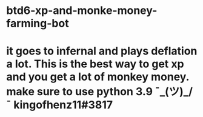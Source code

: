 # btd6-xp-and-monke-money-farming-bot
# it goes to infernal and plays deflation a lot. This is the best way to get xp and you get a lot of monkey money. make sure to use python 3.9 ¯\_(ツ)_/¯ kingofhenz11#3817
